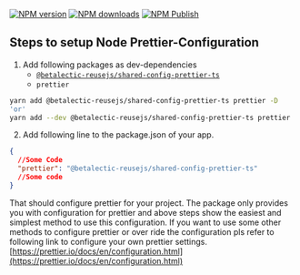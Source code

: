 [![NPM version][npm-version-image-prettier-ts]][npm-url-prettier-ts]
[![NPM downloads][npm-downloads-image]][npm-downloads-url]
[![NPM Publish][npm-publish-action-image]][npm-publish-action-url]

[npm-url-prettier-ts]: https://www.npmjs.com/package/@betalectic-reusejs/shared-config-prettier-ts
[npm-version-image-prettier-ts]: https://img.shields.io/npm/v/@betalectic-reusejs/shared-config-prettier-ts.svg?style=flat
[npm-downloads-image]: https://img.shields.io/npm/dm/@betalectic-reusejs/shared-config-prettier-ts.svg?style=flat
[npm-downloads-url]: https://npmcharts.com/compare/@betalectic-reusejs/shared-config-prettier-ts?minimal=true
[npm-publish-action-image]: https://github.com/reusejs/react/actions/workflows/release.yml/badge.svg
[npm-publish-action-url]: https://github.com/reusejs/react/actions/workflows/release.yml

## Steps to setup Node Prettier-Configuration

1. Add following packages as dev-dependencies
   - [`@betalectic-reusejs/shared-config-prettier-ts`](https://www.npmjs.com/package/@betalectic-reusejs/shared-config-prettier-ts)
   - `prettier`

```bash
yarn add @betalectic-reusejs/shared-config-prettier-ts prettier -D
'or'
yarn add --dev @betalectic-reusejs/shared-config-prettier-ts prettier
```

2. Add following line to the package.json of your app.

```json
{
  //Some Code
  "prettier": "@betalectic-reusejs/shared-config-prettier-ts"
  //Some code
}
```

That should configure prettier for your project. The package only provides you with configuration for prettier and above steps show the easiest and simplest method to use this configuration. If you want to use some other methods to configure prettier or over ride the configuration pls refer to following link to configure your own prettier settings. [https://prettier.io/docs/en/configuration.html](https://prettier.io/docs/en/configuration.html)

